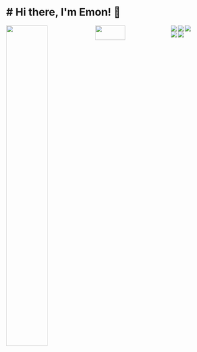 # # Hi there, I'm Emon! 👋

<img align="left" width="47%" src="https://github-readme-stats.vercel.app/api?username=Emon5419&show_icons=true&theme=radical" />

<img align="left" width="40%" height="10%" src="https://github-readme-stats.vercel.app/api/top-langs/?username=anuraghazra&layout=compact" />


<img align="Left" src="https://img.shields.io/badge/javascript-%23323330.svg?style=for-the-badge&logo=javascript&logoColor=%23F7DF1E"/>

<img align="Left" src="https://img.shields.io/badge/react-%2320232a.svg?style=for-the-badge&logo=react&logoColor=%2361DAFB"/>

<img align="Left" src="https://img.shields.io/badge/node.js-6DA55F?style=for-the-badge&logo=node.js&logoColor=white"/>

<img align="Left" src="https://img.shields.io/badge/express.js-%23404d59.svg?style=for-the-badge&logo=express&logoColor=%2361DAFB"/>

<img align="Left" src="https://img.shields.io/badge/MongoDB-%234ea94b.svg?style=for-the-badge&logo=mongodb&logoColor=white"/>


